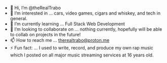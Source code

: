 - 👋 Hi, I’m @theRealTrabo
- 👀 I’m interested in ... cars, video games, cigars and whiskey, and tech in general.
- 🌱 I’m currently learning ... Full Stack Web Development
- 💞️ I’m looking to collaborate on ... nothing currently, hopefully will be able to collab on projects in the future!
- 📫 How to reach me ... therealtrabo@proton.me
- ⚡ Fun fact: ... I used to write, record, and produce my own rap music which I posted on all major music streaming services at 16 years old.

<!---
theRealTrabo/theRealTrabo is a ✨ special ✨ repository because its `README.md` (this file) appears on your GitHub profile.
You can click the Preview link to take a look at your changes.
--->
